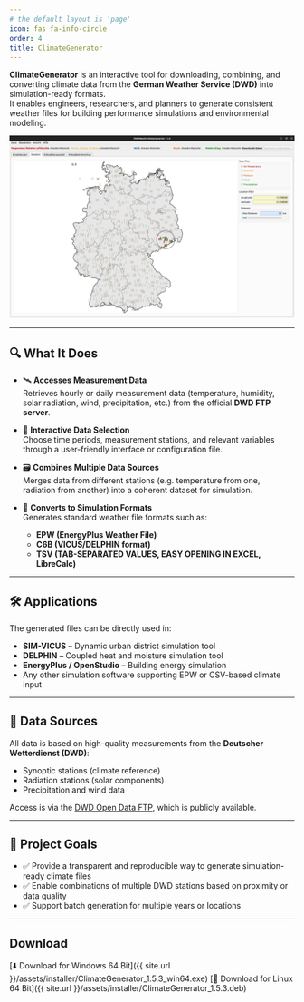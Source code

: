 ```yaml
---
# the default layout is 'page'
icon: fas fa-info-circle
order: 4
title: ClimateGenerator
---
```


**ClimateGenerator** is an interactive tool for downloading, combining, and converting climate data from the **German Weather Service (DWD)** into simulation-ready formats.  
It enables engineers, researchers, and planners to generate consistent weather files for building performance simulations and environmental modeling.

![Climate Generator](/assets/img/screenshot-climategenerator.png)

---

## 🔍 What It Does

- 🛰️ **Accesses Measurement Data**  
  Retrieves hourly or daily measurement data (temperature, humidity, solar radiation, wind, precipitation, etc.) from the official **DWD FTP server**.

- 🧩 **Interactive Data Selection**  
  Choose time periods, measurement stations, and relevant variables through a user-friendly interface or configuration file.

- 🗃️ **Combines Multiple Data Sources**  
  Merges data from different stations (e.g. temperature from one, radiation from another) into a coherent dataset for simulation.

- 🔄 **Converts to Simulation Formats**  
  Generates standard weather file formats such as:
  - **EPW (EnergyPlus Weather File)**
  - **C6B (VICUS/DELPHIN format)**
  - **TSV (TAB-SEPARATED VALUES, EASY OPENING IN EXCEL, LibreCalc)**

---

## 🛠️ Applications

The generated files can be directly used in:
- **SIM-VICUS** – Dynamic urban district simulation tool
- **DELPHIN** – Coupled heat and moisture simulation tool
- **EnergyPlus / OpenStudio** – Building energy simulation
- Any other simulation software supporting EPW or CSV-based climate input

---

## 📂 Data Sources

All data is based on high-quality measurements from the **Deutscher Wetterdienst (DWD)**:
- Synoptic stations (climate reference)
- Radiation stations (solar components)
- Precipitation and wind data

Access is via the [DWD Open Data FTP](https://opendata.dwd.de/climate_environment/CDC/), which is publicly available.

---

## 🚧 Project Goals

- ✅ Provide a transparent and reproducible way to generate simulation-ready climate files
- ✅ Enable combinations of multiple DWD stations based on proximity or data quality
- ✅ Support batch generation for multiple years or locations

---

## Download

[⬇️ Download for Windows 64 Bit]({{ site.url }}/assets/installer/ClimateGenerator_1.5.3_win64.exe)
[🐧 Download for Linux 64 Bit]({{ site.url }}/assets/installer/ClimateGenerator_1.5.3.deb)

